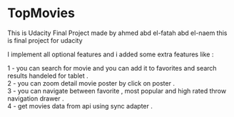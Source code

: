 # TopMovies
This is Udacity Final Project made by ahmed abd el-fatah abd el-naem
this is final project for udacity 

I implement all optional features and i added some extra features like :

1 - you can search for movie and you can add it to favorites and search results handeled for tablet .                    
2 - you can zoom detail movie poster by click on poster .                                                         
3 - you can navigate between favorite , most popular and high rated throw navigation drawer .                       
4 - get movies data from api using sync adapter .
